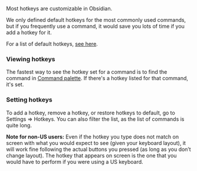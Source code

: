 Most hotkeys are customizable in Obsidian.

We only defined default hotkeys for the most commonly used commands, but if you frequently use a command, it would save you lots of time if you add a hotkey for it.

For a list of default hotkeys, [see here](Use%20hotkeys.md).

### Viewing hotkeys

The fastest way to see the hotkey set for a command is to find the command in [Command palette](Command%20palette.md). If there's a hotkey listed for that command, it's set.

### Setting hotkeys

To add a hotkey, remove a hotkey, or restore hotkeys to default, go to Settings => Hotkeys. You can also filter the list, as the list of commands is quite long.

**Note for non-US users:** Even if the hotkey you type does not match on screen with what you would expect to see (given your keyboard layout), it will work fine following the actual buttons you pressed (as long as you don’t change layout).
The hotkey that appears on screen is the one that you would have to perform if you were using a US keyboard.
